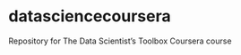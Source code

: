datasciencecoursera
===================

Repository for The Data Scientist’s Toolbox Coursera course
